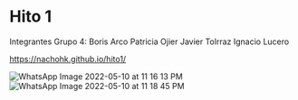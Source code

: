 # Hito 1

Integrantes Grupo 4:
Boris Arco
Patricia Ojier
Javier Tolrraz
Ignacio Lucero

https://nachohk.github.io/hito1/

![WhatsApp Image 2022-05-10 at 11 16 13 PM](https://user-images.githubusercontent.com/101264978/167762382-1cecb921-dbfe-44b4-9ae7-ce696e5d3900.jpeg)
![WhatsApp Image 2022-05-10 at 11 18 45 PM](https://user-images.githubusercontent.com/101264978/167762384-aa00595f-ab39-4d5f-bc5b-aa3519d6ade8.jpeg)

